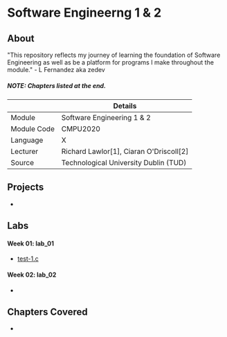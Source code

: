 # Software Engineerng 1 & 2
## About

"This repository reflects my journey of learning the foundation of Software Engineering as well as be a platform for programs I make throughout the module." - L Fernandez aka zedev

##### **NOTE**: Chapters listed at the end.

|  | Details |
|-----------|-----------|
| Module | Software Engineering 1 & 2 |
| Module Code | CMPU2020 |
| Language | X |
| Lecturer | Richard Lawlor[1], Ciaran O'Driscoll[2] |
| Source | Technological University Dublin (TUD) |

## Projects
- 

## Labs
#### Week 01: lab_01
- [test-1.c](https://www.google.com)


#### Week 02: lab_02
-



## Chapters Covered
- 
